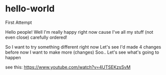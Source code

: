 # hello-world
First Attempt


Hello people!
Well I'm really happy right now cause I've all my stuff (not even close) carefully ordered!



So I want to try something different right now
Let's see
I'd made 4 changes before 
now I want to make more
(changes)
Soo.. Let's see what's going to happen


see this: https://www.youtube.com/watch?v=4UTSEKzsSvM
